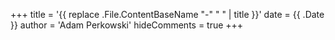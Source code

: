 +++
title = '{{ replace .File.ContentBaseName "-" " " | title }}'
date = {{ .Date }}
author = 'Adam Perkowski'
hideComments = true
+++
